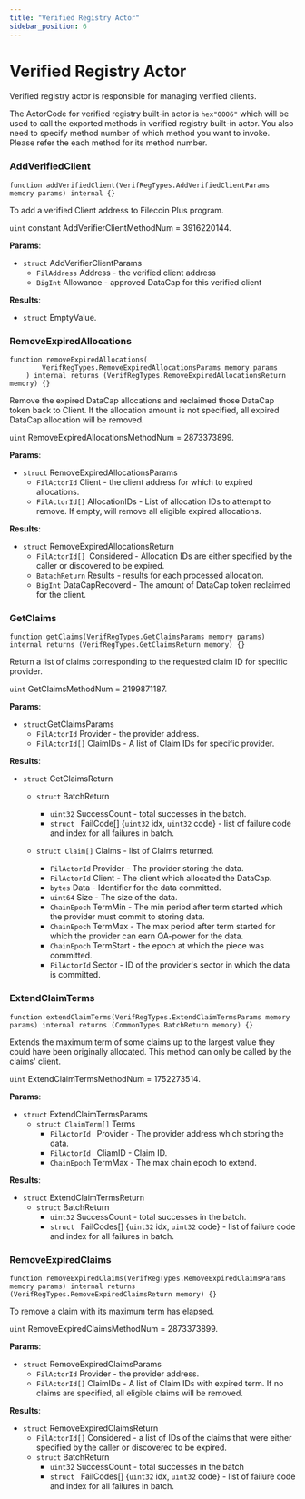 ```yaml
---
title: "Verified Registry Actor"
sidebar_position: 6
---
```


# Verified Registry Actor

Verified registry actor is responsible for managing verified clients. 

The ActorCode for verified registry built-in actor is `hex"0006"` which will be used to call the exported methods in verified registry built-in actor. You also need to specify method number of which method you want to invoke. Please refer the each method for its method number.

### AddVerifiedClient

```solidity
function addVerifiedClient(VerifRegTypes.AddVerifiedClientParams memory params) internal {}
```

To add a verified Client address to Filecoin Plus program.

`uint` constant AddVerifierClientMethodNum = 3916220144.

**Params**:

+ `struct` AddVerifierClientParams
  + `FilAddress` Address - the verified client address
  + `BigInt` Allowance - approved DataCap for this verified client

**Results**:

+ `struct` EmptyValue.

### RemoveExpiredAllocations

```solidity
function removeExpiredAllocations(
        VerifRegTypes.RemoveExpiredAllocationsParams memory params
    ) internal returns (VerifRegTypes.RemoveExpiredAllocationsReturn memory) {}
```

Remove the expired DataCap allocations and reclaimed those DataCap token back to Client. If the allocation amount is not specified, all expired DataCap allocation will be removed.

`uint`  RemoveExpiredAllocationsMethodNum = 2873373899.

**Params**:

+ `struct` RemoveExpiredAllocationsParams
  + `FilActorId` Client - the client address for which to expired allocations.
  + `FilActorId[]` AllocationIDs - List of allocation IDs to attempt to remove. If empty, will remove all eligible expired allocations.


**Results**:

+ `struct` RemoveExpiredAllocationsReturn
  + `FilActorId[] `Considered - Allocation IDs are either specified by the caller or discovered to be expired.
  + `BatachReturn` Results - results for each processed allocation.
  + `BigInt` DataCapRecoverd - The amount of DataCap token reclaimed for the client.


### GetClaims

```solidity
function getClaims(VerifRegTypes.GetClaimsParams memory params) internal returns (VerifRegTypes.GetClaimsReturn memory) {}
```

Return a list of claims corresponding to the requested claim ID for specific provider.

`uint`  GetClaimsMethodNum = 2199871187.

**Params**:

+ `struct`GetClaimsParams
  + `FilActorId` Provider - the provider address.
  + `FilActorId[]` ClaimIDs - A list of Claim IDs for specific provider.


**Results**:

+ `struct` GetClaimsReturn
  + `struct` BatchReturn
    + `uint32` SuccessCount - total successes in the batch.
    + `struct ` FailCode[] {`uint32` idx, `uint32` code} -  list of failure code and index for all failures in batch.

  + `struct Claim[]` Claims - list of Claims returned.
    + `FilActorId` Provider - The provider storing the data.
    + `FilActorId` Client - The client which allocated the DataCap.
    + `bytes` Data - Identifier for the data committed.
    + `uint64` Size - The size of the data.
    + `ChainEpoch` TermMin - The min period after term started which the provider must commit to storing data.
    + `ChainEpoch` TermMax - The max period after term started for which the provider can earn QA-power for the data.
    + `ChainEpoch` TermStart - the epoch at which the piece was committed.
    + `FilActorId` Sector - ID of the provider's sector in which the data is committed.


### ExtendClaimTerms

```solidity
function extendClaimTerms(VerifRegTypes.ExtendClaimTermsParams memory params) internal returns (CommonTypes.BatchReturn memory) {}
```

Extends the  maximum term of some claims up to the largest value they could have been originally allocated. This method can only be called by the claims' client.

`uint` ExtendClaimTermsMethodNum = 1752273514.

**Params**:

+ `struct` ExtendClaimTermsParams
  + `struct ClaimTerm[]` Terms
    + `FilActorId ` Provider - The provider address which storing the data.
    + `FilActorId ` CliamID - Claim ID.
    + `ChainEpoch` TermMax - The max chain epoch to extend.


**Results**:

+ `struct` ExtendClaimTermsReturn
  + `struct` BatchReturn
    + `uint32` SuccessCount - total successes in the batch.
    + `struct ` FailCodes[] {`uint32` idx, `uint32` code} -  list of failure code and index for all failures in batch.

### RemoveExpiredClaims

```solidity
function removeExpiredClaims(VerifRegTypes.RemoveExpiredClaimsParams memory params) internal returns (VerifRegTypes.RemoveExpiredClaimsReturn memory) {}
```

To remove a claim with its maximum term has elapsed.

`uint` RemoveExpiredClaimsMethodNum = 2873373899.

**Params**:

+ `struct` RemoveExpiredClaimsParams
  + `FilActorId` Provider - the provider address.
  + `FilActorId[]` ClaimIDs - A list of Claim IDs with expired term. If no claims are specified, all eligible claims will be removed.

**Results**:

+ `struct` RemoveExpiredClaimsReturn
  + `FilActorId[]` Considered - a list of IDs of the claims that were either specified by the caller or discovered to be expired.
  + `struct` BatchReturn
    + `uint32` SuccessCount - total successes in the batch
    + `struct ` FailCodes[] {`uint32` idx, `uint32` code} -  list of failure code and index for all failures in batch.

